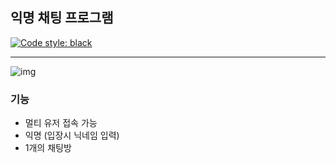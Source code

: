 ## 익명 채팅 프로그램

<p align="left">
<a href="https://github.com/psf/black"><img alt="Code style: black" src="https://img.shields.io/badge/code%20style-black-000000.svg"></a>
</p>

---

![img](https://user-images.githubusercontent.com/102791245/171104549-bc4c6a5e-fa02-45ff-aa12-9a15db2e23ba.png)

### 기능
- 멀티 유저 접속 가능
- 익명 (입장시 닉네임 입력)
- 1개의 채팅방